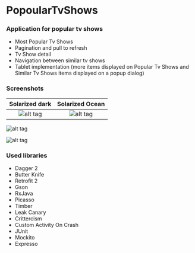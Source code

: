 # PopoularTvShows

### Application for popular tv shows
+ Most Popular Tv Shows 
+ Pagination and pull to refresh
+ Tv Show detail
+ Navigation between similar tv shows
+ Tablet implementation (more items displayed on Popular Tv Shows and Similar Tv Shows items displayed on a popup dialog)

### Screenshots

Solarized dark             |  Solarized Ocean
:-------------------------:|:-------------------------:
![alt tag](https://github.com/diegogalico/PopularTvShows/blob/master/tv_shows.png)  |  ![alt tag](https://github.com/diegogalico/PopularTvShows/blob/master/detail_tv_show.png)

![alt tag](https://github.com/diegogalico/PopularTvShows/blob/master/tv_shows_tablet.png)

![alt tag](https://github.com/diegogalico/PopularTvShows/blob/master/detail_tv_show_tablet.png)

### Used libraries

+ Dagger 2
+ Butter Knife
+ Retrofit 2
+ Gson
+ RxJava
+ Picasso
+ Timber
+ Leak Canary
+ Crittercism
+ Custom Activity On Crash
+ JUnit
+ Mockito
+ Expresso
